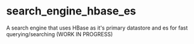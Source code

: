 # search_engine_hbase_es
A search engine that uses HBase as it's primary datastore and es for fast querying/searching (WORK IN PROGRESS)

